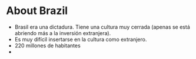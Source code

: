 # About Brazil

* Brasil era una dictadura. Tiene una cultura muy cerrada (apenas se está abriendo más a la inversión extranjera).
* Es muy difícil insertarse en la cultura como extranjero.
* 220 millones de habitantes
* 
